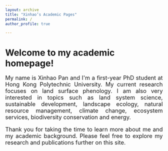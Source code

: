 ```yaml
---
layout: archive
title: "Xinhao’s Academic Pages"
permalink: /
author_profile: true

---
```

# Welcome to my academic homepage!
<p style="font-size: 18px; text-align: justify;">My name is Xinhao Pan and I'm a first-year PhD student at Hong Kong Polytechnic University. My current research focuses on land surface phenology. I am also very interested in topics such as land system science, sustainable development, landscape ecology, natural resource management, climate change, ecosystem services, biodiversity conservation and energy. </p>
<p style="font-size: 18px; text-align: justify;">Thank you for taking the time to learn more about me and my academic background. Please feel free to explore my research and publications further on this site.</p>


<div style="text-align: center;"><script type="text/javascript" src="//rf.revolvermaps.com/0/0/2.js?i=5njfyrmqzov&amp;m=0&amp;s=130&amp;c=ff0000&amp;t=1" async="async"></script></div>
<!--<script type="text/javascript" id="clstr_globe" src="//clustrmaps.com/globe.js?d=9WBFy8jOd7GwcLQv0r0CW-MbLpgh35Zh5_V9Xc6sKbQ"></script>-->
